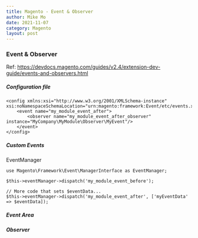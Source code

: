 ```yaml
---
title: Magento - Event & Observer
author: Mike Mo
date: 2021-11-07
category: Magento
layout: post
---
```


### Event & Observer

Ref: https://devdocs.magento.com/guides/v2.4/extension-dev-guide/events-and-observers.html

##### Configuration file
```
<config xmlns:xsi="http://www.w3.org/2001/XMLSchema-instance" xsi:noNamespaceSchemaLocation="urn:magento:framework:Event/etc/events.xsd">
    <event name="my_module_event_after">
        <observer name="my_module_event_after_observer" instance="MyCompany\MyModule\Observer\MyEvent"/>
    </event>
</config>
```

##### Custom Events
EventManager
```
use Magento\Framework\Event\ManagerInterface as EventManager;

$this->eventManager->dispatch('my_module_event_before');

// More code that sets $eventData...
$this->eventManager->dispatch('my_module_event_after', ['myEventData' => $eventData]);
```

##### Event Area

##### Observer
